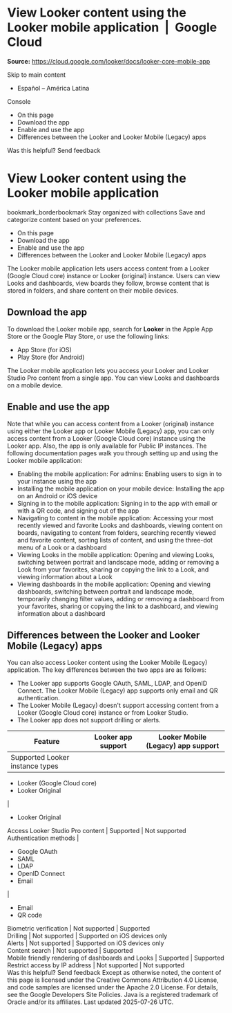 # View Looker content using the Looker mobile application  |  Google Cloud

**Source:** https://cloud.google.com/looker/docs/looker-core-mobile-app

Skip to main content 
  * Español – América Latina

Console 


  * On this page
  * Download the app
  * Enable and use the app
  * Differences between the Looker and Looker Mobile (Legacy) apps




Was this helpful?
Send feedback 
#  View Looker content using the Looker mobile application
bookmark_borderbookmark Stay organized with collections  Save and categorize content based on your preferences.
  * On this page
  * Download the app
  * Enable and use the app
  * Differences between the Looker and Looker Mobile (Legacy) apps


The Looker mobile application lets users access content from a Looker (Google Cloud core) instance or Looker (original) instance. Users can view Looks and dashboards, view boards they follow, browse content that is stored in folders, and share content on their mobile devices.
## Download the app
To download the Looker mobile app, search for **Looker** in the Apple App Store or the Google Play Store, or use the following links:
  * App Store (for iOS)
  * Play Store (for Android)


The Looker mobile application lets you access your Looker and Looker Studio Pro content from a single app. You can view Looks and dashboards on a mobile device.
## Enable and use the app
Note that while you can access content from a Looker (original) instance using either the Looker app or Looker Mobile (Legacy) app, you can only access content from a Looker (Google Cloud core) instance using the Looker app. Also, the app is only available for Public IP instances.
The following documentation pages walk you through setting up and using the Looker mobile application:
  * Enabling the mobile application: For admins: Enabling users to sign in to your instance using the app
  * Installing the mobile application on your mobile device: Installing the app on an Android or iOS device
  * Signing in to the mobile application: Signing in to the app with email or with a QR code, and signing out of the app
  * Navigating to content in the mobile application: Accessing your most recently viewed and favorite Looks and dashboards, viewing content on boards, navigating to content from folders, searching recently viewed and favorite content, sorting lists of content, and using the three-dot menu of a Look or a dashboard
  * Viewing Looks in the mobile application: Opening and viewing Looks, switching between portrait and landscape mode, adding or removing a Look from your favorites, sharing or copying the link to a Look, and viewing information about a Look
  * Viewing dashboards in the mobile application: Opening and viewing dashboards, switching between portrait and landscape mode, temporarily changing filter values, adding or removing a dashboard from your favorites, sharing or copying the link to a dashboard, and viewing information about a dashboard


## Differences between the Looker and Looker Mobile (Legacy) apps
You can also access Looker content using the Looker Mobile (Legacy) application. The key differences between the two apps are as follows:
  * The Looker app supports Google OAuth, SAML, LDAP, and OpenID Connect. The Looker Mobile (Legacy) app supports only email and QR authentication.
  * The Looker Mobile (Legacy) doesn't support accessing content from a Looker (Google Cloud core) instance or from Looker Studio.
  * The Looker app does not support drilling or alerts.


Feature | Looker app support | Looker Mobile (Legacy) app support  
---|---|---  
Supported Looker instance types | 
  * Looker (Google Cloud core)
  * Looker Original

| 
  * Looker Original

  
Access Looker Studio Pro content | Supported | Not supported  
Authentication methods | 
  * Google OAuth
  * SAML
  * LDAP
  * OpenID Connect
  * Email

| 
  * Email
  * QR code

  
Biometric verification | Not supported | Supported  
Drilling | Not supported | Supported on iOS devices only  
Alerts | Not supported | Supported on iOS devices only  
Content search | Not supported | Supported  
Mobile friendly rendering of dashboards and Looks | Supported | Supported  
Restrict access by IP address | Not supported | Not supported  
Was this helpful?
Send feedback 
Except as otherwise noted, the content of this page is licensed under the Creative Commons Attribution 4.0 License, and code samples are licensed under the Apache 2.0 License. For details, see the Google Developers Site Policies. Java is a registered trademark of Oracle and/or its affiliates.
Last updated 2025-07-26 UTC.


